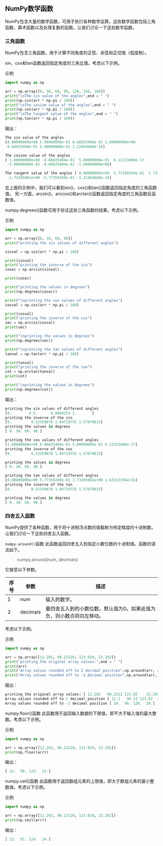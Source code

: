## NumPy数学函数

NumPy包含大量的数学函数，可用于执行各种数学运算。这些数学函数包括三角函数、算术函数以及处理复数的函数。让我们讨论一下这些数学函数。

### 三角函数
NumPy包含三角函数，用于计算不同角度的正弦、余弦和正切值（弧度制）。

sin、cos和tan函数返回指定角度的三角比值。考虑以下示例。

示例
```python
import numpy as np

arr = np.array([0, 30, 60, 90, 120, 150, 180])
print("\nThe sin value of the angles",end = " ")
print(np.sin(arr * np.pi / 180))
print("\nThe cosine value of the angles",end = " ")
print(np.cos(arr * np.pi / 180))
print("\nThe tangent value of the angles",end = " ")
print(np.tan(arr * np.pi / 180))
```
输出：
```python
The sin value of the angles
[0.00000000e+00 5.00000000e-01 8.66025404e-01 1.00000000e+00
 8.66025404e-01 5.00000000e-01 1.22464680e-16]

The cosine value of the angles
[ 1.00000000e+00  8.66025404e-01  5.00000000e-01  6.12323400e-17
 -5.00000000e-01 -8.66025404e-01 -1.00000000e+00]

The tangent value of the angles [ 0.00000000e+00  5.77350269e-01  1.73205081e+00  1.63312394e+16
 -1.73205081e+00 -5.77350269e-01 -1.22464680e-16]
```
在上面的示例中，我们可以看到sin()、cos()和tan()函数返回指定角度的三角函数值。
另一方面，arcsin()、arccos()和arctan()函数返回指定角度的三角函数反函数值。

numpy.degrees()函数可用于验证这些三角函数的结果。考虑以下示例。

示例
```python
import numpy as np

arr = np.array([0, 30, 60, 90])
print("printing the sin values of different angles")

sinval = np.sin(arr * np.pi / 180)

print(sinval)
print("printing the inverse of the sin")
cosec = np.arcsin(sinval)

print(cosec)

print("printing the values in degrees")
print(np.degrees(cosec))

print("\nprinting the cos values of different angles")
cosval = np.cos(arr * np.pi / 180)

print(cosval)
print("printing the inverse of the cos")
sec = np.arccos(cosval)
print(sec)

print("\nprinting the values in degrees")
print(np.degrees(sec))

print("\nprinting the tan values of different angles")
tanval = np.tan(arr * np.pi / 180)

print(tanval)
print("printing the inverse of the tan")
cot = np.arctan(tanval)
print(cot)

print("\nprinting the values in degrees")
print(np.degrees(cot))
```
输出：
```python
printing the sin values of different angles
[0.        0.5       0.8660254 1.       ]
printing the inverse of the sin
[0.         0.52359878 1.04719755 1.57079633]
printing the values in degrees
[ 0. 30. 60. 90.]

printing the cos values of different angles
[1.00000000e+00 8.66025404e-01 5.00000000e-01 6.12323400e-17]
printing the inverse of the cos
[0.         0.52359878 1.04719755 1.57079633]

printing the values in degrees
[ 0. 30. 60. 90.]

printing the tan values of different angles
[0.00000000e+00 5.77350269e-01 1.73205081e+00 1.63312394e+16]
printing the inverse of the tan
[0.         0.52359878 1.04719755 1.57079633]

printing the values in degrees
[ 0. 30. 60. 90.]
```

### 四舍五入函数
NumPy提供了各种函数，用于将十进制浮点数的值截断为特定精度的十进制数。让我们讨论一下这些四舍五入函数。

`numpy.around()`函数
此函数返回四舍五入到指定小数位数的十进制值。函数的语法如下。

> numpy.around(num, decimals)

它接受以下参数。

| 序号 | 参数     | 描述                                                                  |
| ---- | -------- | --------------------------------------------------------------------- |
| 1    | num      | 输入的数字。                                                          |
| 2    | decimals | 要四舍五入到的小数位数。默认值为0。如果此值为负，则小数点将向左移动。 |

考虑以下示例。

示例
```python
import numpy as np

arr = np.array([12.202, 90.23120, 123.020, 23.202])
print("printing the original array values:",end = " ")
print(arr)
print("Array values rounded off to 2 decimal position",np.around(arr, 2))
print("Array values rounded off to -1 decimal position",np.around(arr, -1))
```
输出：
```python
printing the original array values: [ 12.202   90.2312 123.02    23.202 ]
Array values rounded off to 2 decimal position [ 12.2   90.23 123.02  23.2 ]
Array values rounded off to -2 decimal position [ 10.  90. 120.  20.]
```

numpy.floor()函数
此函数用于返回输入数据的下限值，即不大于输入值的最大整数。考虑以下示例。

示例
```python
import numpy as np

arr = np.array([12.202, 90.23120, 123.020, 23.202])
print(np.floor(arr))
```
输出：
```python
[ 12.  90. 123.  23.]
```

numpy.ceil()函数
此函数用于返回数组元素的上限值，即大于数组元素的最小整数值。考虑以下示例。

示例
```python
import numpy as np

arr = np.array([12.202, 90.23120, 123.020, 23.202])
print(np.ceil(arr))
```

输出：
```python
[ 13.  91. 124.  24.]
```
